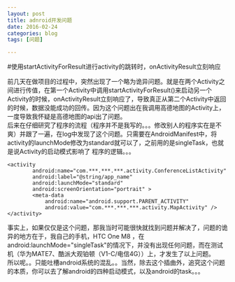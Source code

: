```yaml
---
layout: post
title: adnroid开发问题
date: 2016-02-24
categories: blog
tags: [问题]

---
```

#使用startActivityForResult进行activity的跳转时，onActivityResult立刻响应

前几天在做项目的过程中，突然出现了一个略为诡异问题。就是在两个Activity之间进行传值，在第一个Activity中调用startActivityForResult()来启动另一个Activity的时候，onActivityResult立刻响应了，导致真正从第二个Activity中返回的时候，数据没能成功的回传。因为这个问题出在我调用高德地图的Activity上，一度导致我怀疑是高德地图的api出了问题。  
后来在仔细研究了程序的流程（程序并不是我写的。。。修改别人的程序实在是不爽）并跟了一遍，在log中发现了这个问题。只需要在AndroidManifest中，将activity的launchMode修改为standard就可以了，之前用的是singleTask，也就是说Activity的启动模式影响了
程序的逻辑。。。

	<activity
            android:name="com.***.***.***.activity.ConferenceListActivity"
            android:label="@string/app_name"
            android:launchMode="standard"
            android:screenOrientation="portrait" >
            <meta-data
                android:name="android.support.PARENT_ACTIVITY"
                android:value="com.***.***.***.activity.MapActivity" />
    </activity>
事实上，如果仅仅是这个问题，那我当时可能很快就找到问题并解决了，问题的诡异的地方在于，我自己的手机，HTC One M8 ，在android:launchMode="singleTask"的情况下，并没有出现任何问题，而在测试机（华为MATE7、酷派大观铂顿（V1-C/电信4G））上，才发生了以上问题。  
所以呢。。只能吐槽android系统的混乱。。当然，除去这个插曲外，追究这个问题的本质，你可以去了解android的四种启动模式，以及android的task。。。